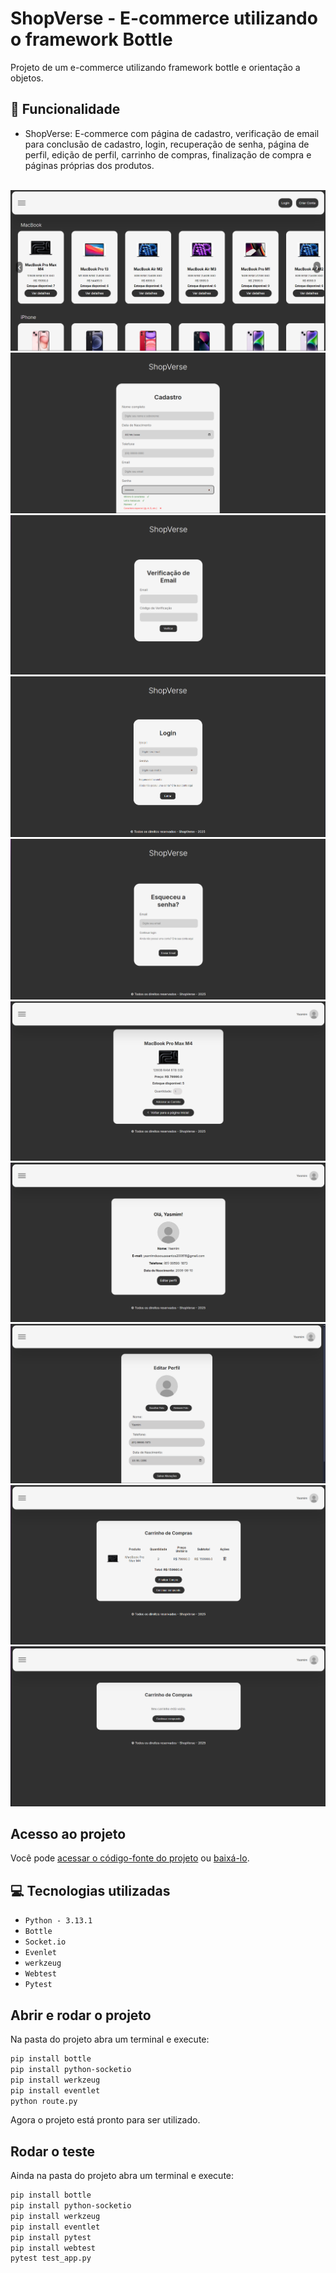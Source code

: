 # ShopVerse - E-commerce utilizando o framework Bottle
Projeto de um e-commerce utilizando framework bottle e orientação a objetos.

## 🔨 Funcionalidade
- ShopVerse: E-commerce com página de cadastro, verificação de email para conclusão de cadastro, login, recuperação de senha, página de perfil, edição de perfil, carrinho de compras, finalização de compra e páginas próprias dos produtos.

<br>
<div display: inline_block align="center">
  <img src="static/img/projeto/index.png">
  <img src="static/img/projeto/cadastro.png">
  <img src="static/img/projeto/verificacao.png">
  <img src="static/img/projeto/login.png">
  <img src="static/img/projeto/esquecisenha.png">
  <img src="static/img/projeto/paginaproduto.png">
  <img src="static/img/projeto/perfil.png">
  <img src="static/img/projeto/editarperfil.png">
  <img src="static/img/projeto/carrinhocompras.png">
  <img src="static/img/projeto/carrinhovazio.png">
</div>

## Acesso ao projeto
Você pode [acessar o código-fonte do projeto](https://github.com/eii-yahs/ShopVerse---E-commerce-utilizando-o-framework-Bottle.git) ou [baixá-lo](https://github.com/eii-yahs/ShopVerse---E-commerce-utilizando-o-framework-Bottle/archive/refs/heads/main.zip).

## 💻 Tecnologias utilizadas
* `Python - 3.13.1`
* `Bottle`
* `Socket.io`
* `Evenlet`
* `werkzeug`
*  `Webtest`
* `Pytest`

## Abrir e rodar o projeto
Na pasta do projeto abra um terminal e execute:

```bash
pip install bottle
pip install python-socketio
pip install werkzeug
pip install eventlet
python route.py
```

Agora o projeto está pronto para ser utilizado.

## Rodar o teste
Ainda na pasta do projeto abra um terminal e execute:

```bash
pip install bottle
pip install python-socketio
pip install werkzeug
pip install eventlet
pip install pytest
pip install webtest
pytest test_app.py
```
